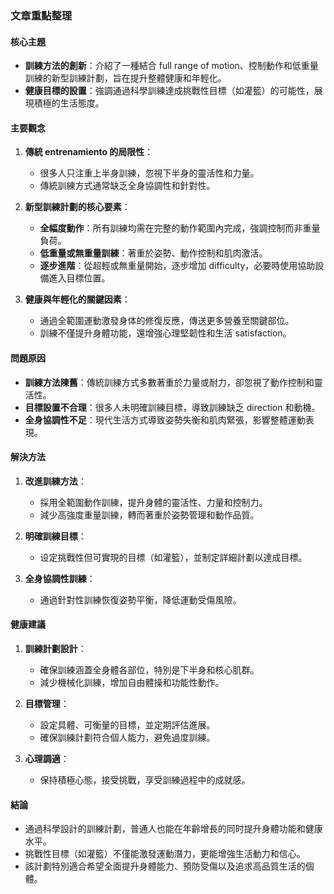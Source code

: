 ### 文章重點整理

#### 核心主題
- **訓練方法的創新**：介紹了一種結合	full range of motion、控制動作和低重量訓練的新型訓練計劃，旨在提升整體健康和年輕化。
- **健康目標的設置**：強調通過科學訓練達成挑戰性目標（如灌籃）的可能性，展現積極的生活態度。

#### 主要觀念
1. **傳統 entrenamiento 的局限性**：
   - 很多人只注重上半身訓練，忽視下半身的靈活性和力量。
   - 傳統訓練方式通常缺乏全身協調性和針對性。

2. **新型訓練計劃的核心要素**：
   - **全幅度動作**：所有訓練均需在完整的動作範圍內完成，強調控制而非重量負荷。
   - **低重量或無重量訓練**：著重於姿勢、動作控制和肌肉激活。
   - **逐步進階**：從超輕或無重量開始，逐步增加 difficulty，必要時使用協助設備進入目標位置。

3. **健康與年輕化的關鍵因素**：
   - 通過全範圍運動激發身体的修復反應，傳送更多營養至關鍵部位。
   - 訓練不僅提升身體功能，還增強心理堅韌性和生活 satisfaction。

#### 問題原因
- **訓練方法陳舊**：傳統訓練方式多數著重於力量或耐力，卻忽視了動作控制和靈活性。
- **目標設置不合理**：很多人未明確訓練目標，導致訓練缺乏 direction 和動機。
- **全身協調性不足**：現代生活方式導致姿勢失衡和肌肉緊張，影響整體運動表現。

#### 解決方法
1. **改進訓練方法**：
   - 採用全範圍動作訓練，提升身體的靈活性、力量和控制力。
   - 減少高強度重量訓練，轉而著重於姿勢管理和動作品質。

2. **明確訓練目標**：
   - 设定挑戰性但可實現的目標（如灌籃），並制定詳細計劃以達成目標。

3. **全身協調性訓練**：
   - 通過針對性訓練恢復姿勢平衡，降低運動受傷風險。

#### 健康建議
1. **訓練計劃設計**：
   - 確保訓練涵蓋全身體各部位，特別是下半身和核心肌群。
   - 減少機械化訓練，增加自由體操和功能性動作。

2. **目標管理**：
   - 設定具體、可衡量的目標，並定期評估進展。
   - 確保訓練計劃符合個人能力，避免過度訓練。

3. **心理調適**：
   - 保持積極心態，接受挑戰，享受訓練過程中的成就感。

#### 結論
- 通過科學設計的訓練計劃，普通人也能在年齡增長的同时提升身體功能和健康水平。
- 挑戰性目標（如灌籃）不僅能激發運動潛力，更能增強生活動力和信心。
- 該計劃特別適合希望全面提升身體能力、預防受傷以及追求高品質生活的個體。